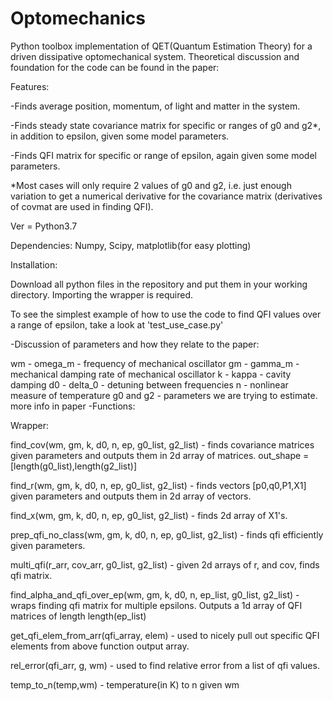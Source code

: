 # Optomechanics

Python toolbox implementation of QET(Quantum Estimation Theory) for a driven dissipative optomechanical system. Theoretical discussion and foundation for the code can be found in the paper:

Features:

-Finds average position, momentum, of light and matter in the system.

-Finds steady state covariance matrix for specific or ranges of g0 and g2*, in addition to epsilon, given some model parameters.

-Finds QFI matrix for specific or range of epsilon, again given some model parameters.

*Most cases will only require 2 values of g0 and g2, i.e. just enough variation to get a numerical derivative for the covariance matrix (derivatives of covmat are used in finding QFI).

Ver = Python3.7

Dependencies: Numpy, Scipy, matplotlib(for easy plotting)

Installation:

Download all python files in the repository and put them in your working directory. Importing the wrapper is required.

To see the simplest example of how to use the code to find QFI values over a range of epsilon, take a look at 'test_use_case.py'

-Discussion of parameters and  how they relate to the paper:

wm - omega_m - frequency of mechanical oscillator
gm - gamma_m - mechanical damping rate of mechanical oscillator
k - kappa - cavity damping
d0 - delta_0 - detuning between frequencies
n - nonlinear measure of temperature
g0 and g2 - parameters we are trying to estimate. more info in paper
-Functions:

Wrapper:

find_cov(wm, gm, k, d0, n, ep, g0_list, g2_list) - finds covariance matrices given parameters and outputs them in 2d array of matrices. out_shape = [length(g0_list),length(g2_list)]

find_r(wm, gm, k, d0, n, ep, g0_list, g2_list) - finds vectors [p0,q0,P1,X1] given parameters and outputs them in 2d array of vectors.

find_x(wm, gm, k, d0, n, ep, g0_list, g2_list) - finds 2d array of X1's.

prep_qfi_no_class(wm, gm, k, d0, n, ep, g0_list, g2_list) - finds qfi efficiently given parameters.

multi_qfi(r_arr, cov_arr, g0_list, g2_list) - given 2d arrays of r, and cov, finds qfi matrix.

find_alpha_and_qfi_over_ep(wm, gm, k, d0, n, ep_list, g0_list, g2_list) - wraps finding qfi matrix for multiple epsilons. Outputs a 1d array of QFI matrices of length length(ep_list)

get_qfi_elem_from_arr(qfi_array, elem) - used to nicely pull out specific QFI elements from above function output array.

rel_error(qfi_arr, g, wm) - used to find relative error from a list of qfi values.

temp_to_n(temp,wm) - temperature(in K) to n given wm

